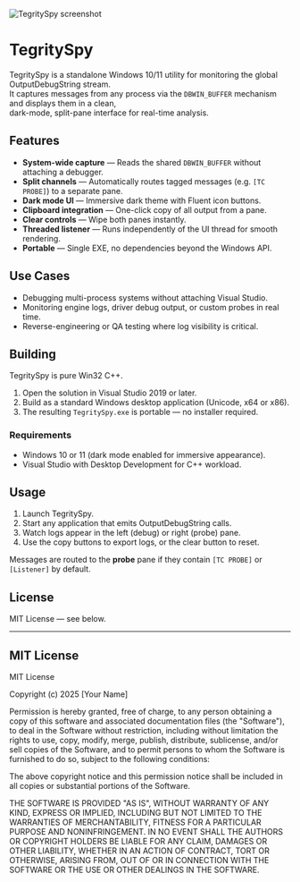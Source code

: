 ![TegritySpy screenshot](screenshots/screenshot.png)

# TegritySpy

TegritySpy is a standalone Windows 10/11 utility for monitoring the global OutputDebugString stream.  
It captures messages from any process via the `DBWIN_BUFFER` mechanism and displays them in a clean,  
dark-mode, split-pane interface for real-time analysis.

## Features

- **System-wide capture** — Reads the shared `DBWIN_BUFFER` without attaching a debugger.
- **Split channels** — Automatically routes tagged messages (e.g. `[TC PROBE]`) to a separate pane.
- **Dark mode UI** — Immersive dark theme with Fluent icon buttons.
- **Clipboard integration** — One-click copy of all output from a pane.
- **Clear controls** — Wipe both panes instantly.
- **Threaded listener** — Runs independently of the UI thread for smooth rendering.
- **Portable** — Single EXE, no dependencies beyond the Windows API.

## Use Cases

- Debugging multi-process systems without attaching Visual Studio.
- Monitoring engine logs, driver debug output, or custom probes in real time.
- Reverse-engineering or QA testing where log visibility is critical.

## Building

TegritySpy is pure Win32 C++.

1. Open the solution in Visual Studio 2019 or later.
2. Build as a standard Windows desktop application (Unicode, x64 or x86).
3. The resulting `TegritySpy.exe` is portable — no installer required.

### Requirements

- Windows 10 or 11 (dark mode enabled for immersive appearance).
- Visual Studio with Desktop Development for C++ workload.

## Usage

1. Launch TegritySpy.
2. Start any application that emits OutputDebugString calls.
3. Watch logs appear in the left (debug) or right (probe) pane.
4. Use the copy buttons to export logs, or the clear button to reset.

Messages are routed to the **probe** pane if they contain `[TC PROBE]` or `[Listener]` by default.

## License

MIT License — see below.

---

## MIT License
MIT License

Copyright (c) 2025 [Your Name]

Permission is hereby granted, free of charge, to any person obtaining a copy
of this software and associated documentation files (the "Software"), to deal
in the Software without restriction, including without limitation the rights
to use, copy, modify, merge, publish, distribute, sublicense, and/or sell
copies of the Software, and to permit persons to whom the Software is
furnished to do so, subject to the following conditions:

The above copyright notice and this permission notice shall be included in all
copies or substantial portions of the Software.

THE SOFTWARE IS PROVIDED "AS IS", WITHOUT WARRANTY OF ANY KIND, EXPRESS OR
IMPLIED, INCLUDING BUT NOT LIMITED TO THE WARRANTIES OF MERCHANTABILITY,
FITNESS FOR A PARTICULAR PURPOSE AND NONINFRINGEMENT. IN NO EVENT SHALL THE
AUTHORS OR COPYRIGHT HOLDERS BE LIABLE FOR ANY CLAIM, DAMAGES OR OTHER
LIABILITY, WHETHER IN AN ACTION OF CONTRACT, TORT OR OTHERWISE, ARISING FROM,
OUT OF OR IN CONNECTION WITH THE SOFTWARE OR THE USE OR OTHER DEALINGS IN THE
SOFTWARE.
